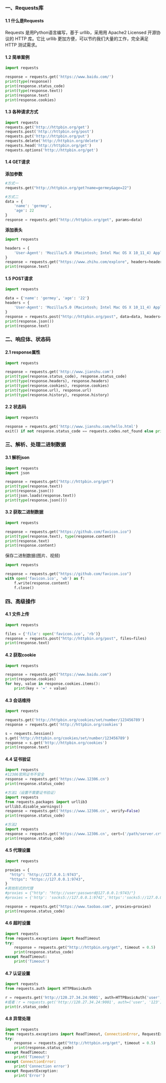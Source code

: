 ### 一、Requests库

#### 1.1 什么是Requests

Requests 是用Python语言编写，基于 urllib，采⽤用 Apache2 Licensed 开源协议的 HTTP 库。它比 urllib 更加⽅便，可以节约我们⼤量的工作，完全满足 HTTP 测试需求。

#### 1.2 简单案例

```python
import requests

response = requests.get('https://www.baidu.com/')
print(type(response))
print(response.status_code)
print(type(response.text))
print(response.text)
print(response.cookies)
```

#### 1.3 各种请求方式

```python
import requests
requests.get('http://httpbin.org/get')
requests.post('http://httpbin.org/post')
requests.put('http://httpbin.org/put')
requests.delete('http://httpbin.org/delete')
requests.head('http://httpbin.org/get')
requests.options('http://httpbin.org/get')
```

#### 1.4 GET请求

**添加参数**

```python
#方式一
requests.get("http://httpbin.org/get?name=germey&age=22")

#方式二
data = {
    'name': 'germey',
    'age': 22
}
response = requests.get("http://httpbin.org/get", params=data)
```

**添加表头**

```python
import requests

headers = {
    'User-Agent': 'Mozilla/5.0 (Macintosh; Intel Mac OS X 10_11_4) AppleWebKit/537.36 (KHTML, like Gecko) Chrome/52.0.2743.116 Safari/537.36'
}
response = requests.get("https://www.zhihu.com/explore", headers=headers)
print(response.text)
```

#### 1.5 POST请求

```python
import requests

data = {'name': 'germey', 'age': '22'}
headers = {
    'User-Agent': 'Mozilla/5.0 (Macintosh; Intel Mac OS X 10_11_4) AppleWebKit/537.36 (KHTML, like Gecko) Chrome/52.0.2743.116 Safari/537.36'
}
response = requests.post("http://httpbin.org/post", data=data, headers=headers)
print(response.json())
print(response.text)
```

### 二、响应体、状态码

#### 2.1 response属性

```python
import requests

response = requests.get('http://www.jianshu.com')
print(type(response.status_code), response.status_code)
print(type(response.headers), response.headers)
print(type(response.cookies), response.cookies)
print(type(response.url), response.url)
print(type(response.history), response.history)
```

#### 2.2 状态码

```python
import requests

response = requests.get('http://www.jianshu.com/hello.html')
exit() if not response.status_code == requests.codes.not_found else print('404 Not Found')
```

### 三、解析、处理二进制数据

#### 3.1 解析json

```python
import requests
import json

response = requests.get("http://httpbin.org/get")
print(type(response.text))
print(response.json())
print(json.loads(response.text))
print(type(response.json()))
```

#### 3.2 获取二进制数据

```python
import requests

response = requests.get("https://github.com/favicon.ico")
print(type(response.text), type(response.content))
print(response.text)
print(response.content)
```

保存二进制数据(图片、视频)

```python
import requests

response = requests.get("https://github.com/favicon.ico")
with open('favicon.ico', 'wb') as f:
    f.write(response.content)
    f.close()
```

### 四、高级操作

#### 4.1 文件上传

```python
import requests

files = {'file': open('favicon.ico', 'rb')}
response = requests.post("http://httpbin.org/post", files=files)
print(response.text)
```



#### 4.2 获取cookie
```python
import requests

response = requests.get("https://www.baidu.com")
print(response.cookies)
for key, value in response.cookies.items():
    print(key + '=' + value)
```


#### 4.3 会话维持
```python
import requests

requests.get('http://httpbin.org/cookies/set/number/123456789')
response = requests.get('http://httpbin.org/cookies')

s = requests.Session()
s.get('http://httpbin.org/cookies/set/number/123456789')
response = s.get('http://httpbin.org/cookies')
print(response.text)
```




#### 4.4 证书验证
```python
import requests
#12306官网证书不安全
response = requests.get('https://www.12306.cn')
print(response.status_code)

#方法1（设置不需要证书验证）
import requests
from requests.packages import urllib3
urllib3.disable_warnings()
response = requests.get('https://www.12306.cn', verify=False)
print(response.status_code)

#方法2
import requests
response = requests.get('https://www.12306.cn', cert=('/path/server.crt', '/path/key'))
print(response.status_code)
```


#### 4.5 代理设置
```python
import requests

proxies = {
  "http": "http://127.0.0.1:9743",
  "https": "https://127.0.0.1:9743",
}
#其他形式的代理
#proxies = {"http": "http://user:password@127.0.0.1:9743/"}
#proxies = {'http': 'socks5://127.0.0.1:9742','https':'socks5://127.0.0.1:9742'}

response = requests.get("https://www.taobao.com", proxies=proxies)
print(response.status_code)
```


#### 4.6 超时设置
```python
import requests
from requests.exceptions import ReadTimeout
try:
    response = requests.get("http://httpbin.org/get", timeout = 0.5)
    print(response.status_code)
except ReadTimeout:
    print('Timeout')
```


#### 4.7 认证设置
```python
import requests
from requests.auth import HTTPBasicAuth

r = requests.get('http://120.27.34.24:9001', auth=HTTPBasicAuth('user', '123'))
#或者：r = requests.get('http://120.27.34.24:9001', auth=('user', '123'))
print(r.status_code)
```


#### 4.8 异常处理
```python
import requests
from requests.exceptions import ReadTimeout, ConnectionError, RequestException
try:
    response = requests.get("http://httpbin.org/get", timeout = 0.5)
    print(response.status_code)
except ReadTimeout:
    print('Timeout')
except ConnectionError:
    print('Connection error')
except RequestException:
    print('Error')
```


























